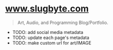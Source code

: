 # www.slugbyte.com
> Art, Audio, and Programming Blog/Portfolio.


* TODO: add social media metadata
* TODO: update each page's metadata
* TODO: make custom url for art/IMAGE
